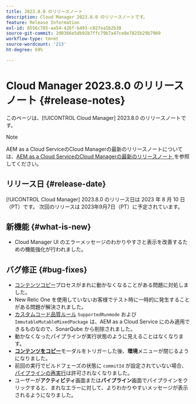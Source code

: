 ```yaml
---
title: 2023.8.0 のリリースノート
description: Cloud Manager 2023.8.0 のリリースノートです。
feature: Release Information
exl-id: 8556c785-aa54-426f-b493-c827ea1b2b38
source-git-commit: 200366e5db92b7ffc79b7a47ce8e7825b29b7969
workflow-type: tm+mt
source-wordcount: '213'
ht-degree: 69%

---
```


# Cloud Manager 2023.8.0 のリリースノート {#release-notes}

このページは、[!UICONTROL Cloud Manager] 2023.8.0 のリリースノートです。

>[!NOTE]
>
>AEM as a Cloud ServiceのCloud Managerの最新のリリースノートについては、[AEM as a Cloud ServiceのCloud Managerの最新のリリースノート ](https://experienceleague.adobe.com/docs/experience-manager-cloud-service/content/implementing/using-cloud-manager/release-notes-cloud-manager/release-notes-cm-current.html?lang=ja) を参照してください。

## リリース日 {#release-date}

[!UICONTROL Cloud Manager] 2023.8.0 のリリース日は 2023 年 8 月 10 日（PT）です。 次回のリリースは 2023年9月7日（PT）に予定されています。

## 新機能 {#what-is-new}

* Cloud Manager UI のエラーメッセージのわかりやすさと表示を改善するための機能強化が行われました。

## バグ修正 {#bug-fixes}

* [コンテンツコピー](/help/using/content-copy.md)プロセスがまれに動かなくなることがある問題に対処しました。
* New Relic One を使用していないお客様でテスト時に一時的に発生することがある問題が解決されました。
* [カスタムコード品質ルール](/help/using/custom-code-quality-rules.md) `SupportedRunmode` および `ImmutableMutableMixedPackage` は、AEM as a Cloud Service にのみ適用できるものなので、SonarQube から削除されました。
* 動かなくなったパイプラインが実行状態のように見えることはなくなります。
* **[コンテンツをコピー](/help/using/content-copy.md)**&#x200B;モーダルをトリガーした後、**環境**&#x200B;メニューが閉じるようになりました。
* 前回の実行でビルドフェーズの状態に `commitId` が設定されていない場合、[パイプラインの再実行](/help/using/code-deployment.md#reexecute-deployment)は許可されなくなりました。
* ユーザーが&#x200B;**アクティビティ**&#x200B;画面または&#x200B;**パイプライン**&#x200B;画面でパイプラインをクリックすると、まれなエラーに対して、よりわかりやすいメッセージが表示されるようになりました。
